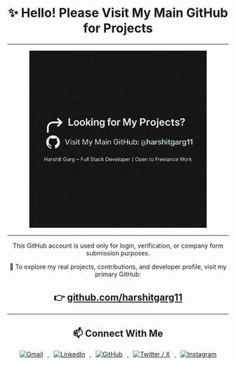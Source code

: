 <h1 align="center">✨ Hello! Please Visit My Main GitHub for Projects</h1>

---

<p align="center">
  <img src="https://raw.githubusercontent.com/HarshitGargDev/HarshitGargDev/main/assets/banner.png" width="80%" alt="Redirect to Primary GitHub" />
</p>

---

<p align="center">
  This GitHub account is used only for login, verification, or company form submission purposes.
</p>

<p align="center">
  🚀 To explore my real projects, contributions, and developer profile, visit my primary GitHub:
</p>

<h2 align="center">
  👉 <a href="https://github.com/harshitgarg11">github.com/harshitgarg11</a>
</h2>

---

<h2 align="center">📫 Connect With Me</h2>

<p align="center">
  <a href="mailto:harshitgargdev@gmail.com">
    <img src="https://cdn.jsdelivr.net/gh/devicons/devicon/icons/google/google-original.svg" height="55" alt="Gmail" style="margin: 0 10px;" />
  </a>
  <a href="https://www.linkedin.com/in/harshit-garg-80b65b251">
    <img src="https://cdn.jsdelivr.net/gh/devicons/devicon/icons/linkedin/linkedin-original.svg" height="55" alt="LinkedIn" style="margin: 0 10px;" />
  </a>
  <a href="https://github.com/harshitgarg11">
    <img src="https://cdn.jsdelivr.net/gh/devicons/devicon/icons/github/github-original.svg" height="55" alt="GitHub" style="margin: 0 10px;" />
  </a>
  <a href="https://x.com/harshitgarg_">
    <img src="https://upload.wikimedia.org/wikipedia/commons/9/95/Twitter_X_icon.svg" height="55" alt="Twitter / X" style="margin: 0 10px;" />
  </a>
  <a href="https://www.instagram.com/__harshit.garg?igsh=Mmo4YWNsZjk0dHZk">
    <img src="https://upload.wikimedia.org/wikipedia/commons/a/a5/Instagram_icon.png" height="55" alt="Instagram" style="margin: 0 10px;" />
  </a>
</p>
